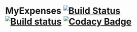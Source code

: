 # MyExpenses [![Build Status](https://travis-ci.com/lfmachadodasilva/myexpenses-backend.svg?branch=master)](https://travis-ci.com/lfmachadodasilva/myexpenses-backend) [![Build status](https://ci.appveyor.com/api/projects/status/qelwk218xrn3m3ni/branch/master?svg=true)](https://ci.appveyor.com/project/lfmachadodasilva/myexpenses-backend/branch/master) [![Codacy Badge](https://api.codacy.com/project/badge/Grade/06a721b99cc043978c117751139d1cf6)](https://www.codacy.com/app/lfmachadodasilva/myexpenses-backend?utm_source=github.com&amp;utm_medium=referral&amp;utm_content=lfmachadodasilva/myexpenses-backend&amp;utm_campaign=Badge_Grade)
